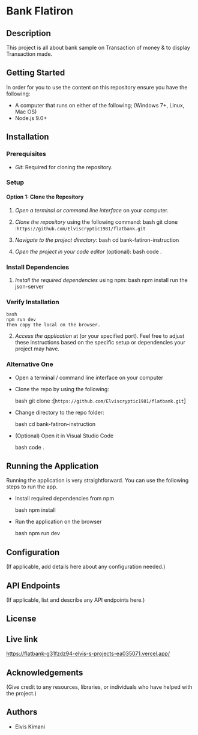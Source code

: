 # Bank Flatiron

## Description
This project is all about bank sample on Transaction of money & to display Transaction made.

## Getting Started
In order for you to use the content on this repository ensure you have the following:

- A computer that runs on either of the following; (Windows 7+, Linux, Mac OS)
- Node.js 9.0+

## Installation

### Prerequisites
- *Git*: Required for cloning the repository.

### Setup

#### Option 1: Clone the Repository
1. *Open a terminal or command line interface* on your computer.
2. *Clone the repository* using the following command:
    bash
    git clone :`https://github.com/Elviscryptic1981/flatbank.git`
    
3. *Navigate to the project directory*:
    bash
    cd bank-fatiron-instruction
    
4. *Open the project in your code editor* (optional):
    bash
    code .

### Install Dependencies
1. *Install the required dependencies* using npm:
    bash
    npm install
    run the json-server

### Verify Installation
    bash
    npm run dev
    Then copy the local on the browser.
    
2. *Access the application* at  (or your specified port).
Feel free to adjust these instructions based on the specific setup or dependencies your project may have.

### Alternative One

- Open a terminal / command line interface on your computer
- Clone the repo by using the following:

    bash
    git clone :[`https://github.com/Elviscryptic1981/flatbank.git`]
    
- Change directory to the repo folder:

    bash
    cd bank-fatiron-instruction
    

- (Optional) Open it in Visual Studio Code

    bash
    code .

## Running the Application

Running the application is very straightforward. You can use the following steps to run the app.

- Install required dependencies from npm

    bash
    npm install

- Run the application on the browser

    bash
    npm run dev

## Configuration
(If applicable, add details here about any configuration needed.)

## API Endpoints
(If applicable, list and describe any API endpoints here.)

## License
## Live link 
https://flatbank-g31fzdz94-elvis-s-projects-ea035071.vercel.app/
## Acknowledgements
(Give credit to any resources, libraries, or individuals who have helped with the project.)
## Authors
- Elvis Kimani 